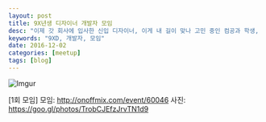 ```yaml
---
layout: post
title: 9X년생 디자이너 개발자 모임
desc: "이제 갓 회사에 입사한 신입 디자이너, 이게 내 길이 맞나 고민 중인 컴공과 학생, 혹은 이미 현업에서 열심히 달리고 있는 개발자. 험난한 IT 업계에서 9x년생들이 살아남는 이야기를 공유합시다. 나와 같은 직군인 또래의 이야기를 듣고, 새로운 영감과 자극을 받았으면 합니다. 또한 디자인/IT업계에서 중요한 ‘커뮤니티 활동’에 한 발자욱 더 다가가는 계기가 되었으면 합니다."
keywords: "9XD, 개발자, 모임"
date: 2016-12-02
categories: [meetup]
tags: [blog]
---
```



![Imgur](http://i.imgur.com/SprjBru.gifv)


[1회 모임]
모임: http://onoffmix.com/event/60046
사진: https://goo.gl/photos/TrobCJEfzJrvTN1d9
 

